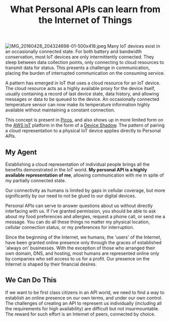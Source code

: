 ﻿---
published: true
title: What Personal APIs can learn from the Internet of Things
---

![IMG_20160428_204324698-01-500x418.jpeg]({{site.baseurl}}/media/IMG_20160428_204324698-01-500x418.jpeg)
Many IoT devices exist in an occasionally connected state. For both battery and bandwidth conservation, most IoT devices are only intermittently connected. They sleep between data collection points, only connecting to cloud resources to transmit data for status. This presents a challenge in communication, placing the burden of interrupted communication on the consuming service.

A pattern has emerged in IoT that uses a cloud resource for an IoT device. The cloud resource acts as a highly available proxy for the device itself, usually containing a record of last device state, data history, and allowing messages or data to be queued to the device. An occasionally connected temperature sensor can now make its temperature information highly available without maintaining a constant connection.

This concept is present in [Picos][pico], and also shows up in more limited form on the [AWS IoT][awsiot] platform in the form of a [Device Shadow][ds]. The pattern of pairing a cloud representation to a physical IoT device applies directly to Personal APIs.

## My Agent

Establishing a cloud representation of individual people brings all the benefits demonstrated in the IoT world. **My personal API is a highly available representation of me**, allowing communication with me in spite of my partially connected state. 

Our connectivity as humans is limited by gaps in cellular coverage, but more significantly by our need to not be glued to our digital devices.

Personal APIs can serve to answer questions about us without directly interfacing with us. If I’ve granted permission, you should be able to ask about my food preferences and allergies, request a phone call, or send me a message. You can do all these things no matter my physical location, cellular connection status, or my preferences for interruption.

Since the beginning of the Internet, we humans, the 'users' of the Internet, have been granted online presence only through the graces of established 'always on' businesses. With the exception of those who arranged their own domain, DNS, and hosting, most humans are represented online only by companies who sell access to us for a profit. Our presence on the Internet is shaped by their financial desires. 

## We Can Do This

If we want to be first class citizens in an API world, we need to find a way to establish an online presence on our own terms, and under our own control. The challenges of creating an API to represent us individually (including all the requirements for high availability) are difficult but not insurmountable. The reward for such effort is an Internet of peers, connected by choice.

[ds]: http://docs.aws.amazon.com/iot/latest/developerguide/iot-thing-shadows.html
[pico]: https://picolabs.atlassian.net/wiki/display/docs/Persistent+Compute+Objects
[awsiot]: https://aws.amazon.com/iot/
